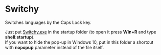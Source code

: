 # Switchy
Switches languages by the Caps Lock key.

Just put [Switchy.exe](https://github.com/erryox/Switchy/releases) in the startup folder (to open it press **Win+R** and type **shell:startup**).  
If you want to hide the pop-up in Windows 10, put in this folder a shortcut with **nopopup** parameter instead of the file itself.